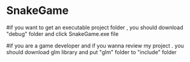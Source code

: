 # SnakeGame

#if you want to get an executable project folder , you should download "debug" folder and click SnakeGame.exe file

#if you are a game developer and if you wanna review my project . you should download glm library and put "glm" folder to "include" folder 
